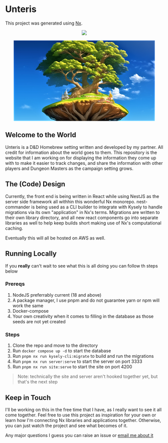 # Unteris

This project was generated using [Nx](https://nx.dev).

<p style="text-align: center;"><img src="https://raw.githubusercontent.com/nrwl/nx/master/images/nx-logo.png" width="450"></p>

<p style="text-align: center;"><img src="./apps/site/public/vitoak.png" width="450"></p>

## Welcome to the World

Unteris is a D&D Homebrew setting written and developed by my partner. All
credit for information about the world goes to them. This repository is the
website that I am working on for displaying the information they come up with
to make it easier to track changes, and share the information with other
players and Dungeon Masters as the campaign setting grows.

## The (Code) Design

Currently, the front end is being written in React while using NestJS as the
server side framework all withhin this wonderful Nx monorepo. nest-commander is
being used as a CLI builder to integrate with Kysely to handle migrations via
its own "application" in Nx's terms. Migrations are written to their own
library directory, and all new react components go into separate libraries as
well to help keep builds short making use of Nx's computational caching.

Eventually this will all be hosted on AWS as well.

## Running Locally

If you **really** can't wait to see what this is all doing you can follow th
steps below

### Prereqs

1. NodeJS preferrably current (18 and above)
2. A package manager, I use pnpm and do not guarantee yarn or npm will work the
same
3. Docker-compose
4. Your own creativity when it comes to filling in the database as those seeds
are not yet created

### Steps

1. Clone the repo and move to the directory
2. Run `docker compose up -d` to start the database
3. Run `pnpm nx run kysely-cli:migrate` to build and run the migrations
4. Run `pnpm nx run server:serve` to start the server on port 3333
5. Run `pnpm nx run site:serve` to start the site on port 4200

> Note: technically the site and server aren't hooked together yet, but that's
the next step

## Keep in Touch

I'll be working on this in the free time that I have, as I really want to see
it all come together. Feel free to use this project as inspiration for your own
or learn how I'm connecting Nx libraries and applications together. Otherwise,
you can just watch the project and see what becomes of it. 

Any major questions I guess you can raise an issue or [email me about it][email]

[email]: mailto://me+unteris@jaymcdoniel.dev
